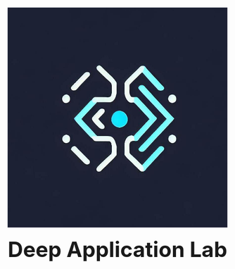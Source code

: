 # 

<div id="top" align="center">
  <img src="..\images\logo.jpg" width="500px"/>
  <div>&nbsp;</div>
  <div align="center">
    <font size="10"><b>Deep Application Lab</font>
  </div>
